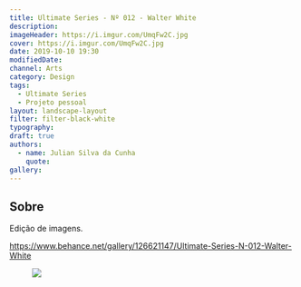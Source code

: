 ```yaml
---
title: Ultimate Series - Nº 012 - Walter White
description:
imageHeader: https://i.imgur.com/UmqFw2C.jpg
cover: https://i.imgur.com/UmqFw2C.jpg
date: 2019-10-10 19:30
modifiedDate:
channel: Arts
category: Design
tags:
  - Ultimate Series
  - Projeto pessoal
layout: landscape-layout
filter: filter-black-white
typography:
draft: true
authors:
  - name: Julian Silva da Cunha
    quote:
gallery:
---
```


## Sobre

Edição de imagens.

https://www.behance.net/gallery/126621147/Ultimate-Series-N-012-Walter-White

<figure>
<img src="https://i.imgur.com/UmqFw2C.jpg" className="max-w-none mx-auto block"/>
</figure>
